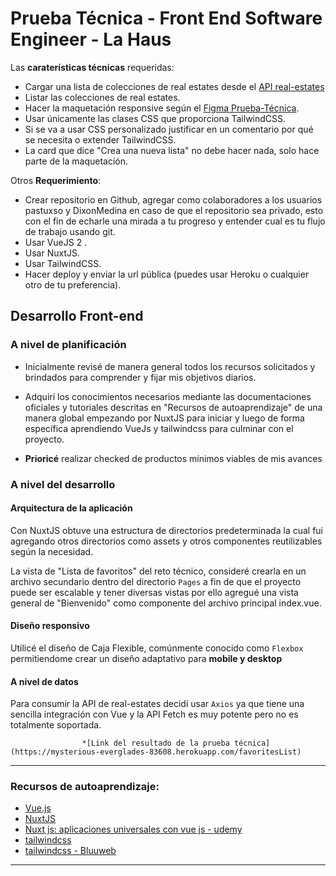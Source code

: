 # Prueba Técnica - Front End Software Engineer - La Haus

Las **caraterísticas técnicas** requeridas:
- Cargar una lista de colecciones de real estates desde el [API real-estates](https://lh-real-estates-challenge-api.herokuapp.com/real-estates)
- Listar las colecciones de real estates.
- Hacer la maquetación responsive según el [Figma Prueba-Técnica](https://www.figma.com/file/sW5Z8Y3pHim5OYIAAvRtd9/Prueba-Técnica?node-id=1%3A2).
- Usar únicamente las clases CSS que proporciona TailwindCSS.
- Si se va a usar CSS personalizado justificar en un comentario por qué se necesita o extender TailwindCSS.
- La card que dice "Crea una nueva lista" no debe hacer nada, solo hace parte de la maquetación.

Otros **Requerimiento**:
- Crear repositorio en Github, agregar como colaboradores a los usuarios pastuxso y DixonMedina en caso de que el repositorio sea privado, esto con el fin de echarle una mirada a tu progreso y entender cual es tu flujo de trabajo usando git.
- Usar VueJS 2 .
- Usar NuxtJS.
- Usar TailwindCSS.
- Hacer deploy y enviar la url pública (puedes usar Heroku o cualquier otro de tu preferencia).

## Desarrollo Front-end 

### A nivel de planificación

* Inicialmente revisé de manera general todos los recursos solicitados y brindados para comprender y fijar mis objetivos diarios.

* Adquirí los conocimientos necesarios mediante las documentaciones oficiales y tutoriales descritas en "Recursos de autoaprendizaje" de una manera global empezando por NuxtJS para iniciar y luego de forma específica aprendiendo VueJs y tailwindcss para culminar con el proyecto.

* **Prioricé** realizar checked de productos mínimos viables de mis avances



### A nivel del desarrollo 

#### Arquitectura de la aplicación

Con NuxtJS obtuve una estructura de directorios predeterminada la cual fui agregando otros directorios como assets y otros componentes  reutilizables según la necesidad.

La vista de "Lista de favoritos" del reto técnico, consideré crearla en un archivo secundario dentro del directorio `Pages` a fin de que el proyecto puede ser escalable y tener diversas vistas por ello agregué una vista general de "Bienvenido" como componente del archivo principal index.vue.

#### Diseño responsivo

Utilicé el diseño de Caja Flexible, comúnmente conocido como ​ `Flexbox` permitiendome crear un diseño adaptativo para **mobile y desktop**

#### A nivel de datos

Para consumir la API de real-estates decidí usar `Axios` ya que tiene una sencilla integración con Vue y la API Fetch es muy potente pero no es totalmente soportada.

                    *[Link del resultado de la prueba técnica](https://mysterious-everglades-83608.herokuapp.com/favoritesList)
***


### Recursos de autoaprendizaje:

* [Vue.js](https://es.vuejs.org/)
* [NuxtJS](https://nuxtjs.org/)
* [Nuxt js: aplicaciones universales con vue js - udemy](https://www.udemy.com/course/nuxt-js-aplicaciones-universales-con-vue-js/)
* [tailwindcss](https://tailwindcss.com/)
* [tailwindcss - Bluuweb](https://www.youtube.com/watch?v=97hHnlnxpPQ&list=RDCMUCH7IANkyEcsVW_y1IlpkamQ&start_radio=1&rv=97hHnlnxpPQ&t=552)


***
